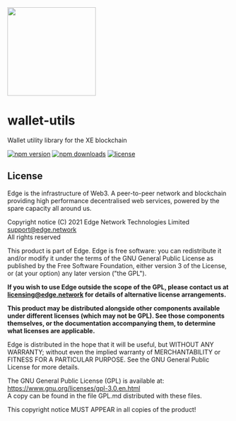 <img src="https://cdn.edge.network/assets/img/edge-logo-green.svg" width="200">

# wallet-utils

Wallet utility library for the XE blockchain

[![npm version](https://img.shields.io/npm/v/@edge/wallet-utils)](https://www.npmjs.com/package/@edge/wallet-utils) [![npm downloads](https://img.shields.io/npm/dt/@edge/wallet-utils)](https://www.npmjs.com/package/@edge/wallet-utils) [![license](https://img.shields.io/npm/l/@edge/wallet-utils)](LICENSE.md)

## License

Edge is the infrastructure of Web3. A peer-to-peer network and blockchain providing high performance decentralised web services, powered by the spare capacity all around us.

Copyright notice
(C) 2021 Edge Network Technologies Limited <support@edge.network><br />
All rights reserved

This product is part of Edge.
Edge is free software: you can redistribute it and/or modify it under the terms of the GNU General Public License as published by the Free Software Foundation, either version 3 of the License, or (at your option) any later version ("the GPL").

**If you wish to use Edge outside the scope of the GPL, please contact us at licensing@edge.network for details of alternative license arrangements.**

**This product may be distributed alongside other components available under different licenses (which may not be GPL). See those components themselves, or the documentation accompanying them, to determine what licenses are applicable.**

Edge is distributed in the hope that it will be useful, but WITHOUT ANY WARRANTY; without even the implied warranty of MERCHANTABILITY or FITNESS FOR A PARTICULAR PURPOSE. See the GNU General Public License for more details.

The GNU General Public License (GPL) is available at: https://www.gnu.org/licenses/gpl-3.0.en.html<br />
A copy can be found in the file GPL.md distributed with
these files.

This copyright notice MUST APPEAR in all copies of the product!
